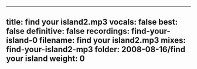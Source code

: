 
---
title: find your island2.mp3
vocals: false
best: false
definitive: false
recordings: find-your-island-0
filename: find your island2.mp3
mixes: find-your-island2-mp3
folder: 2008-08-16/find your island
weight: 0
---
